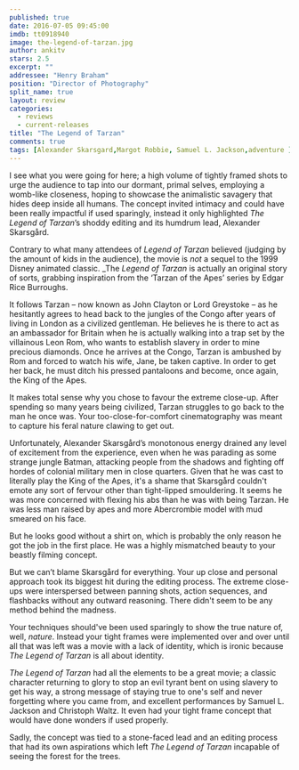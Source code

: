 ```yaml
---
published: true
date: 2016-07-05 09:45:00
imdb: tt0918940
image: the-legend-of-tarzan.jpg
author: ankitv
stars: 2.5
excerpt: ""
addressee: "Henry Braham"
position: "Director of Photography"
split_name: true
layout: review
categories: 
  - reviews
  - current-releases
title: "The Legend of Tarzan"
comments: true
tags: [Alexander Skarsgard,Margot Robbie, Samuel L. Jackson,adventure ]
---
```

I see what you were going for here; a high volume of tightly framed shots to urge the audience to tap into our dormant, primal selves, employing a womb-like closeness, hoping to showcase the animalistic savagery that hides deep inside all humans. The concept invited intimacy and could have been really impactful if used sparingly, instead it only highlighted _The_ _Legend of Tarzan_’s shoddy editing and its humdrum lead, Alexander Skarsgård.

Contrary to what many attendees of _Legend of Tarzan_ believed (judging by the amount of kids in the audience), the movie is _not_ a sequel to the 1999 Disney animated classic. _The _Legend of Tarzan_ is actually an original story of sorts, grabbing inspiration from the ‘Tarzan of the Apes’ series by Edgar Rice Burroughs. 

It follows Tarzan – now known as John Clayton or Lord Greystoke – as he hesitantly agrees to head back to the jungles of the Congo after years of living in London as a civilized gentleman. He believes he is there to act as an ambassador for Britain when he is actually walking into a trap set by the villainous Leon Rom, who wants to establish slavery in order to mine precious diamonds. Once he arrives at the Congo, Tarzan is ambushed by Rom and forced to watch his wife, Jane, be taken captive. In order to get her back, he must ditch his pressed pantaloons and become, once again, the King of the Apes. 

It makes total sense why you chose to favour the extreme close-up. After spending so many years being civilized, Tarzan struggles to go back to the man he once was. Your too-close-for-comfort cinematography was meant to capture his feral nature clawing to get out. 

Unfortunately, Alexander Skarsgård’s monotonous energy drained any level of excitement from the experience, even when he was parading as some strange jungle Batman, attacking people from the shadows and fighting off hordes of colonial military men in close quarters. Given that he was cast to literally play the King of the Apes, it's a shame that Skarsgård couldn't emote any sort of fervour other than tight-lipped smouldering. It seems he was more concerned with flexing his abs than he was with being Tarzan. He was less man raised by apes and more Abercrombie model with mud smeared on his face. 

But he looks good without a shirt on, which is probably the only reason he got the job in the first place. He was a highly mismatched beauty to your beastly filming concept. 

But we can’t blame Skarsgård for everything. Your up close and personal approach took its biggest hit during the editing process. The extreme close-ups were interspersed between panning shots, action sequences, and flashbacks without any outward reasoning. There didn't seem to be any method behind the madness. 

Your techniques should've been used sparingly to show the true nature of, well, _nature_. Instead your tight frames were implemented over and over until all that was left was a movie with a lack of identity, which is ironic because _The_ _Legend of Tarzan_ is all about identity. 

_The_ _Legend of Tarzan_ had all the elements to be a great movie; a classic character returning to glory to stop an evil tyrant bent on using slavery to get his way, a strong message of staying true to one's self and never forgetting where you came from, and excellent performances by Samuel L. Jackson and Christoph Waltz. It even had your tight frame concept that would have done wonders if used properly.

Sadly, the concept was tied to a stone-faced lead and an editing process that had its own aspirations which left _The_ _Legend of Tarzan_ incapable of seeing the forest for the trees.